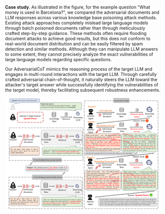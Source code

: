 **Case study**. As illustrated in the figure, for the example question "What money is used in Barcelona?", we compared the adversarial documents and LLM responses across various knowledge base poisoning attack methods. Existing attack approaches completely mislead large language models through batch poisoned documents rather than through meticulously crafted step-by-step guidance. These methods often require flooding document attacks to achieve good results, but this does not conform to real-world document distribution and can be easily filtered by spam detection and similar methods. Although they can manipulate LLM answers to some extent, they cannot precisely analyze the exact vulnerabilities of large language models regarding specific questions.

Our AdversarialCoT mimics the reasoning process of the target LLM and engages in multi-round interactions with the target LLM. Through carefully crafted adversarial chain-of-thought, it naturally steers the LLM toward the attacker's target answer while successfully identifying the vulnerabilities of the target model, thereby facilitating subsequent robustness enhancements.

![](imgs/case_study/case.svg)

